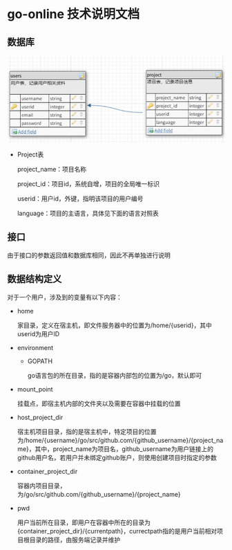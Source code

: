 # go-online 技术说明文档

## 数据库

![数据库](files/db.png)

- Project表

  project_name：项目名称

  project_id：项目id，系统自增，项目的全局唯一标识

  userid：用户id，外键，指明该项目的用户编号

  language：项目的主语言，具体见下面的语言对照表

## 接口

由于接口的参数返回值和数据库相同，因此不再单独进行说明

## 数据结构定义

对于一个用户，涉及到的变量有以下内容：

- home

  家目录，定义在宿主机，即文件服务器中的位置为/home/{userid}，其中userid为用户ID

- environment

  - GOPATH

    go语言包的所在目录，指的是容器内部包的位置为/go，默认即可

- mount_point

  挂载点，即宿主机内部的文件夹以及需要在容器中挂载的位置

- host_project_dir

  宿主机项目目录，指的是宿主机中，特定项目的位置为/home/{username}/go/src/github.com/{github_username}/{project_name}，其中，project_name为项目名，github_username为用户链接上的github用户名，若用户并未绑定github账户，则使用创建项目时指定的参数

- container_project_dir

  容器内项目目录，为/go/src/github.com/{github_username}/{project_name}

- pwd

  用户当前所在目录，即用户在容器中所在的目录为{container_project_dir}/{currentpath}，currectpath指的是用户当前相对项目根目录的路径，由服务端记录并维护
